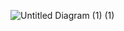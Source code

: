 ![Untitled Diagram (1) (1)](https://user-images.githubusercontent.com/97434907/155372370-0d188af8-d73e-42cb-b27f-95b0b9cd4daf.jpg)
